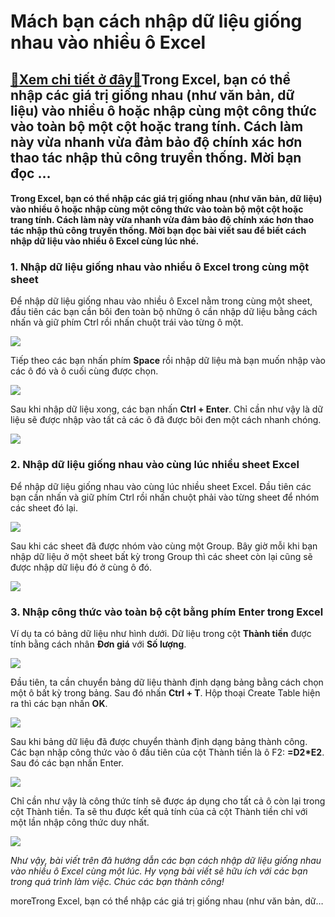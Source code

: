 Mách bạn cách nhập dữ liệu giống nhau vào nhiều ô Excel
=======================================================

[:gift:Xem chi tiết ở đây:gift:](https://hddtvn.com/mach-ban-cach-nhap-du-lieu-giong-nhau-vao-nhieu-o-excel/)Trong Excel, bạn có thể nhập các giá trị giống nhau (như văn bản, dữ liệu) vào nhiều ô hoặc nhập cùng một công thức vào toàn bộ một cột hoặc trang tính. Cách làm này vừa nhanh vừa đảm bảo độ chính xác hơn thao tác nhập thủ công truyền thống. Mời bạn đọc …
---------------------------------------------------------------------------------------------------------------------------------------------------------------------------------------------------------------------------------------------------------------

#### **Trong Excel, bạn có thể nhập các giá trị giống nhau (như văn bản, dữ liệu) vào nhiều ô hoặc nhập cùng một công thức vào toàn bộ một cột hoặc trang tính. Cách làm này vừa nhanh vừa đảm bảo độ chính xác hơn thao tác nhập thủ công truyền thống. Mời bạn đọc bài viết sau để biết cách nhập dữ liệu vào nhiều ô Excel cùng lúc nhé.**


### 1. Nhập dữ liệu giống nhau vào nhiều ô Excel trong cùng một sheet


Để nhập dữ liệu giống nhau vào nhiều ô Excel nằm trong cùng một sheet, đầu tiên các bạn cần bôi đen toàn bộ những ô cần nhập dữ liệu bằng cách nhấn và giữ phím Ctrl rồi nhấn chuột trái vào từng ô một.


![](https://hddtvn.com/wp-content/uploads/2021/01/SJ9ZFTS.png)


Tiếp theo các bạn nhấn phím **Space** rồi nhập dữ liệu mà bạn muốn nhập vào các ô đó và ô cuối cùng được chọn.


![](https://hddtvn.com/wp-content/uploads/2021/01/aDRDJy5.png)


Sau khi nhập dữ liệu xong, các bạn nhấn **Ctrl + Enter**. Chỉ cần như vậy là dữ liệu sẽ được nhập vào tất cả các ô đã được bôi đen một cách nhanh chóng.


![](https://hddtvn.com/wp-content/uploads/2021/01/Q4dtcos.png)


### 2. Nhập dữ liệu giống nhau vào cùng lúc nhiều sheet Excel


Để nhập dữ liệu giống nhau vào cùng lúc nhiều sheet Excel. Đầu tiên các bạn cần nhấn và giữ phím Ctrl rồi nhấn chuột phải vào từng sheet để nhóm các sheet đó lại.


![](https://hddtvn.com/wp-content/uploads/2021/01/R2IYb2m.png)


Sau khi các sheet đã được nhóm vào cùng một Group. Bây giờ mỗi khi bạn nhập dữ liệu ở một sheet bất kỳ trong Group thì các sheet còn lại cũng sẽ được nhập dữ liệu đó ở cùng ô đó.


![](https://hddtvn.com/wp-content/uploads/2021/01/6vjpGaL.png)


### 3. Nhập công thức vào toàn bộ cột bằng phím Enter trong Excel


Ví dụ ta có bảng dữ liệu như hình dưới. Dữ liệu trong cột **Thành tiền** được tính bằng cách nhân **Đơn giá** với **Số lượng**.


![](https://hddtvn.com/wp-content/uploads/2021/01/36iFrjm.png)


Đầu tiên, ta cần chuyển bảng dữ liệu thành định dạng bảng bằng cách chọn một ô bất kỳ trong bảng. Sau đó nhấn **Ctrl + T**. Hộp thoại Create Table hiện ra thì các bạn nhấn **OK**.


![](https://hddtvn.com/wp-content/uploads/2021/01/fnwXoE9.png)


Sau khi bảng dữ liệu đã được chuyển thành định dạng bảng thành công. Các bạn nhập công thức vào ô đầu tiên của cột Thành tiền là ô F2: **=D2*E2**. Sau đó các bạn nhấn Enter.


![](https://hddtvn.com/wp-content/uploads/2021/01/B8uSI37.png)


Chỉ cần như vậy là công thức tính sẽ được áp dụng cho tất cả ô còn lại trong cột Thành tiền. Ta sẽ thu được kết quả tính của cả cột Thành tiền chỉ với một lần nhập công thức duy nhất.


![](https://hddtvn.com/wp-content/uploads/2021/01/lzELmES.png)


*Như vậy, bài viết trên đã hướng dẫn các bạn cách nhập dữ liệu giống nhau vào nhiều ô Excel cùng một lúc. Hy vọng bài viết sẽ hữu ích với các bạn trong quá trình làm việc. Chúc các bạn thành công!*


moreTrong Excel, bạn có thể nhập các giá trị giống nhau (như văn bản, dữ…

